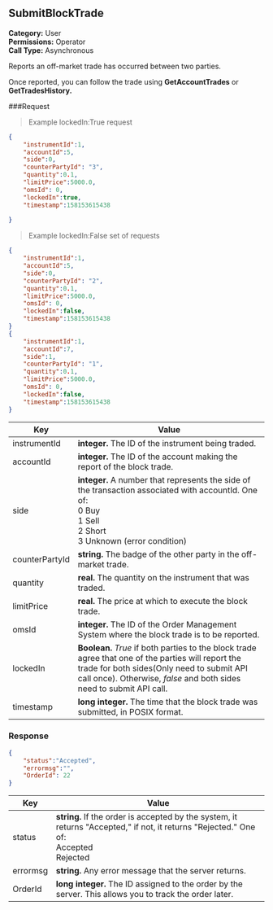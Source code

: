 ## SubmitBlockTrade

**Category:** User<br />
**Permissions:** Operator<br />
**Call Type:** Asynchronous

Reports an off-market trade has occurred between two parties.

Once reported, you can follow the trade using **GetAccountTrades** or **GetTradesHistory.**

###Request

> Example lockedIn:True request

```json
{
    "instrumentId":1,
    "accountId":5,
    "side":0,
    "counterPartyId": "3",
    "quantity":0.1,
    "limitPrice":5000.0,
    "omsId": 0,
    "lockedIn":true,
    "timestamp":158153615438
    
}
```

> Example lockedIn:False set of requests

```json
{
    "instrumentId":1,
    "accountId":5,
    "side":0,
    "counterPartyId": "2",
    "quantity":0.1,
    "limitPrice":5000.0,
    "omsId": 0,
    "lockedIn":false,
    "timestamp":158153615438
}
{
    "instrumentId":1,
    "accountId":7,
    "side":1,
    "counterPartyId": "1",
    "quantity":0.1,
    "limitPrice":5000.0,
    "omsId": 0,
    "lockedIn":false,
    "timestamp":158153615438
}
```

| Key            | Value                                                        |
| -------------- | ------------------------------------------------------------ |
| instrumentId   | **integer.** The ID of the instrument being traded.          |
| accountId      | **integer.** The ID of the account making the report of the block trade. |
| side           | **integer.** A number that represents the side of the transaction associated with accountId. One of:<br />0 Buy<br />1 Sell<br />2 Short<br />3 Unknown (error condition) |
| counterPartyId | **string.** The badge of the other party in the off-market trade. |
| quantity       | **real.** The quantity on the instrument that was traded.    |
| limitPrice     | **real.** The price at which to execute the block trade.     |
| omsId          | **integer.** The ID of the Order Management System where the block trade is to be reported. |
| lockedIn       | **Boolean.** *True* if both parties to the block trade agree that one of the parties will report the trade for both sides(Only need to submit API call once). Otherwise, *false* and both sides need to submit API call. |
| timestamp      | **long integer.** The time that the block trade was submitted, in POSIX format.          |

### Response

```json
{
    "status":"Accepted",
    "errormsg":"",
    "OrderId": 22
}
```

| Key      | Value                                                        |
| -------- | ------------------------------------------------------------ |
| status   | **string.** If the order is accepted by the system, it returns "Accepted," if not, it returns "Rejected." One of:<br />Accepted<br />Rejected |
| errormsg | **string.** Any error message that the server returns.       |
| OrderId  | **long integer.** The ID assigned to the order by the server. This allows you to track the order later. |



